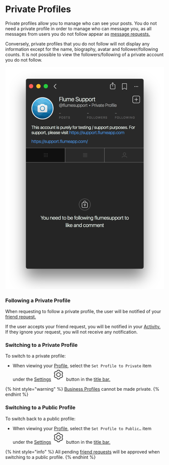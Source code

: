 # Private Profiles

Private profiles allow you to manage who can see your posts. You do not need a private profile in order to manage who can message you, as all messages from users you do not follow appear as [message requests.](../conversations/#message-requests)

Conversely, private profiles that you do not follow will not display any information except for the name, biography, avatar and follower/following counts. It is not possible to view the followers/following of a private account you do not follow.

![](../../.gitbook/assets/private-profile.png)

### Following a Private Profile

When requesting to follow a private profile, the user will be notified of your [friend request.](./#friend-requests)

If the user accepts your friend request, you will be notified in your [Activity.](../activity.md) If they ignore your request, you will not receive any notification.

### Switching to a Private Profile

To switch to a private profile:

* When viewing your [Profile](./), select the `Set Profile to Private` item under the [Settings](settings/) ![](../../.gitbook/assets/settings.png) button in the [title bar.](../../misc/glossary.md#title-bar)

{% hint style="warning" %}
[Business Profiles](businessprofiles/) cannot be made private.
{% endhint %}

### Switching to a Public Profile

To switch back to a public profile:

* When viewing your [Profile](./), select the `Set Profile to Public…` item under the [Settings](settings/) ![](../../.gitbook/assets/settings.png) button in the [title bar.](../../misc/glossary.md#title-bar)

{% hint style="info" %}
All pending [friend requests](./#friend-requests) will be approved when switching to a public profile.
{% endhint %}

